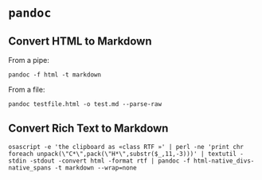 # `pandoc`

## Convert HTML to Markdown

From a pipe:

	pandoc -f html -t markdown

From a file:

	pandoc testfile.html -o test.md --parse-raw

## Convert Rich Text to Markdown

    osascript -e 'the clipboard as «class RTF »' | perl -ne 'print chr foreach unpack(\"C*\",pack(\"H*\",substr($_,11,-3)))' | textutil -stdin -stdout -convert html -format rtf | pandoc -f html-native_divs-native_spans -t markdown --wrap=none

